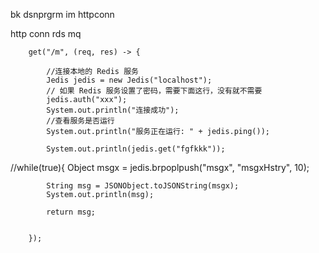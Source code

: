 bk dsnprgrm im httpconn

http conn 
rds mq

        get("/m", (req, res) -> {

            //连接本地的 Redis 服务
            Jedis jedis = new Jedis("localhost");
            // 如果 Redis 服务设置了密码，需要下面这行，没有就不需要
            jedis.auth("xxx");
            System.out.println("连接成功");
            //查看服务是否运行
            System.out.println("服务正在运行: " + jedis.ping());

            System.out.println(jedis.get("fgfkkk"));

//while(true){
            Object msgx = jedis.brpoplpush("msgx", "msgxHstry", 10);

            String msg = JSONObject.toJSONString(msgx);
            System.out.println(msg);

            return msg;


        });